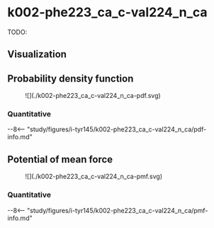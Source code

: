 # k002-phe223_ca_c-val224_n_ca

TODO:

## Visualization

<div id="reduced-view" class="mol-container"></div>
<script>
document.addEventListener('DOMContentLoaded', (event) => {
    const viewer = molstar.Viewer.create('reduced-view', {
        layoutIsExpanded: false,
        layoutShowControls: false,
        layoutShowRemoteState: false,
        layoutShowSequence: true,
        layoutShowLog: false,
        layoutShowLeftPanel: false,
        viewportShowExpand: true,
        viewportShowSelectionMode: true,
        viewportShowAnimation: false,
        pdbProvider: 'rcsb',
    }).then(viewer => {
        // viewer.loadStructureFromUrl("/analysis/005-rogfp-glh-md/data/traj/frame_106403.pdb", "pdb");
        viewer.loadSnapshotFromUrl("/misc/002-molstar-states/reduced-example.molj", "molj");
    });
});
</script>

## Probability density function

<figure markdown>
![](./k002-phe223_ca_c-val224_n_ca-pdf.svg)
</figure>

### Quantitative

--8<-- "study/figures/i-tyr145/k002-phe223_ca_c-val224_n_ca/pdf-info.md"

## Potential of mean force

<figure markdown>
![](./k002-phe223_ca_c-val224_n_ca-pmf.svg)
</figure>

### Quantitative

--8<-- "study/figures/i-tyr145/k002-phe223_ca_c-val224_n_ca/pmf-info.md"
